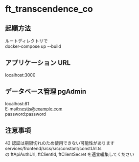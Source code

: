 # ft_transcendence_co

## 起順方法

ルートディレクトリで  
docker-compose up --build

## アプリケーション URL

localhost:3000

## データベース管理 pgAdmin

localhost:81  
E-mail:nestjs@example.com  
password:password

## 注意事項

42 認証は期限切れのため使用できない可能性があります  
services/frontend/srcs/src/constant/constUrl.ts  
の ftApiAuthUrl, ftClientId, ftClientSecret を適宜編集してください

